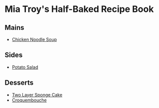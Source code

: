 # Mia Troy's Half-Baked Recipe Book

## Mains
- [Chicken Noodle Soup](mains/chicken-noodle-soup.md)

## Sides
- [Potato Salad](sides/potato-salad.md)

## Desserts
- [Two Layer Sponge Cake](desserts/two-layer-sponge-cake.md)
- [Croquembouche](desserts/croquembouche.md)
